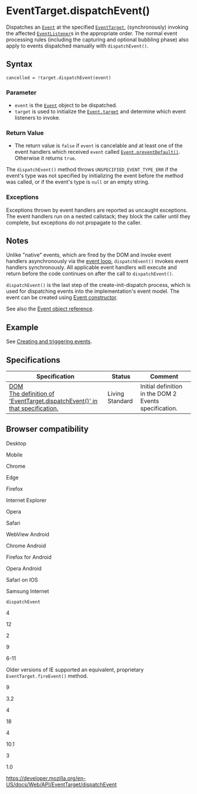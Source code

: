EventTarget.dispatchEvent()
===========================

Dispatches an [`Event`](../event) at the specified [`EventTarget`](../eventtarget), (synchronously) invoking the affected [`EventListener`](../eventlistener)s in the appropriate order. The normal event processing rules (including the capturing and optional bubbling phase) also apply to events dispatched manually with `dispatchEvent()`.

Syntax
------

    cancelled = !target.dispatchEvent(event)

### Parameter

-   `event` is the [`Event`](../event) object to be dispatched.
-   `target` is used to initialize the [`Event.target`](../event/target) and determine which event listeners to invoke.

### Return Value

-   The return value is `false` if `event` is cancelable and at least one of the event handlers which received `event` called [`Event.preventDefault()`](../event/preventdefault). Otherwise it returns `true`.

The `dispatchEvent()` method throws `UNSPECIFIED_EVENT_TYPE_ERR` if the event's type was not specified by initializing the event before the method was called, or if the event's type is `null` or an empty string.

### Exceptions

Exceptions thrown by event handlers are reported as uncaught exceptions. The event handlers run on a nested callstack; they block the caller until they complete, but exceptions do not propagate to the caller.

Notes
-----

Unlike "native" events, which are fired by the DOM and invoke event handlers asynchronously via the [event loop](https://developer.mozilla.org/en-US/docs/Web/JavaScript/EventLoop), `dispatchEvent()` invokes event handlers synchronously. All applicable event handlers will execute and return before the code continues on after the call to `dispatchEvent()`.

`dispatchEvent()` is the last step of the create-init-dispatch process, which is used for dispatching events into the implementation's event model. The event can be created using [Event constructor](../event/event).

See also the [Event object reference](../event).

Example
-------

See [Creating and triggering events](https://developer.mozilla.org/en-US/docs/Web/Events/Creating_and_triggering_events).

Specifications
--------------

<table><thead><tr class="header"><th>Specification</th><th>Status</th><th>Comment</th></tr></thead><tbody><tr class="odd"><td><a href="https://dom.spec.whatwg.org/#dom-eventtarget-dispatchevent">DOM<br />
<span class="small">The definition of 'EventTarget.dispatchEvent()' in that specification.</span></a></td><td><span class="spec-living">Living Standard</span></td><td>Initial definition in the DOM 2 Events specification.</td></tr></tbody></table>

Browser compatibility
---------------------

Desktop

Mobile

Chrome

Edge

Firefox

Internet Explorer

Opera

Safari

WebView Android

Chrome Android

Firefox for Android

Opera Android

Safari on IOS

Samsung Internet

`dispatchEvent`

4

12

2

9

6-11

Older versions of IE supported an equivalent, proprietary `EventTarget.fireEvent()` method.

9

3.2

4

18

4

10.1

3

1.0

<a href="https://developer.mozilla.org/en-US/docs/Web/API/EventTarget/dispatchEvent" class="_attribution-link">https://developer.mozilla.org/en-US/docs/Web/API/EventTarget/dispatchEvent</a>
